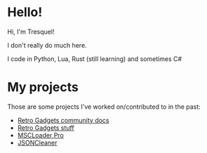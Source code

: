 # Hello!
Hi, I'm Tresquel!

I don't really do much here.

I code in Python, Lua, Rust (still learning) and sometimes C#

# My projects
Those are some projects I've worked on/contributed to in the past:
* [Retro Gadgets community docs](https://github.com/NexTre-dev/retro-gadgets-docs/)
* [Retro Gadgets stuff](https://github.com/Tresquel/rgGadgets)
* [MSCLoader Pro](https://github.com/MSCLoaderPro/MSCModLoaderPro)
* [JSONCleaner](https://github.com/Tresquel/JSONCleaner)
